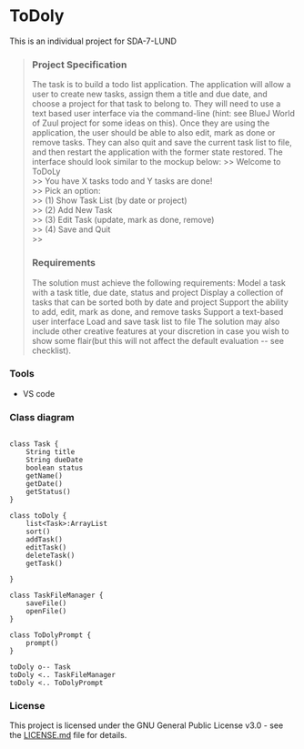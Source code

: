 # ToDoly
This is an individual project for SDA-7-LUND

> ### Project Specification
>The task is to build a todo list application. The application will allow a user to create new tasks, assign them a title and due date, and choose a project for that task to belong to. They will need to use a text based user interface via the command-line (hint: see BlueJ World of Zuul project for some ideas on this). Once they are using the application, the user should be able to also edit, mark as done or remove tasks. They can also quit and save the current task list to file, and then restart the application with the former state restored. The interface should look similar to the mockup below:
>\>> Welcome to ToDoLy    
\>> You have X tasks todo and Y tasks are done!  
\>> Pick an option:     
\>> (1) Show Task List (by date or project)  
\>> (2) Add New Task   
\>> (3) Edit Task (update, mark as done, remove)   
\>> (4) Save and Quit  
\>>    
>### Requirements
>The solution must achieve the following requirements:
Model a task with a task title, due date, status and project
Display a collection of tasks that can be sorted both by date and project
Support the ability to add, edit, mark as done, and remove tasks
Support a text-based user interface
Load and save task list to file
The solution may also include other creative features at your discretion in case you wish to show some flair(but this will not affect the default evaluation -- see checklist).
### Tools
- VS code
### Class diagram

```puml

class Task {
    String title
    String dueDate
    boolean status
    getName()
    getDate()
    getStatus()
}

class toDoly {
    list<Task>:ArrayList
    sort()
    addTask()
    editTask()
    deleteTask()
    getTask()

}

class TaskFileManager {
    saveFile()
    openFile()
}

class ToDolyPrompt {
    prompt()
}

toDoly o-- Task 
toDoly <.. TaskFileManager 
toDoly <.. ToDolyPrompt

```

### License
This project is licensed under the GNU General Public License v3.0 - see the [LICENSE.md](https://github.com/melvinmajor/TodoList/blob/master/LICENSE.md) file for details.
